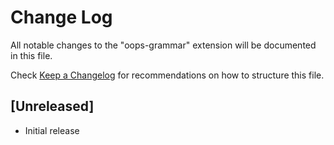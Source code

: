 # Change Log

All notable changes to the "oops-grammar" extension will be documented in this file.

Check [Keep a Changelog](http://keepachangelog.com/) for recommendations on how to structure this file.

## [Unreleased]

- Initial release
